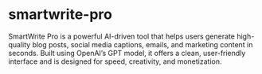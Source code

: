 # smartwrite-pro
SmartWrite Pro is a powerful AI-driven tool that helps users generate high-quality blog posts, social media captions, emails, and marketing content in seconds. Built using OpenAI’s GPT model, it offers a clean, user-friendly interface and is designed for speed, creativity, and monetization.

